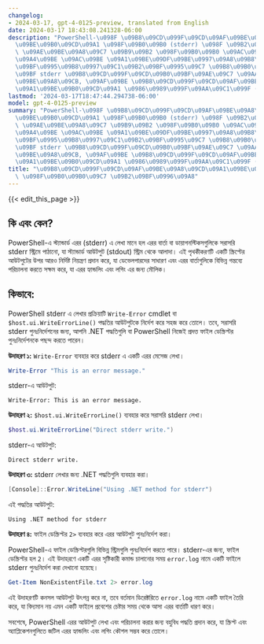 ```yaml
---
changelog:
- 2024-03-17, gpt-4-0125-preview, translated from English
date: 2024-03-17 18:43:08.241328-06:00
description: "PowerShell-\u098F \u09B8\u09CD\u099F\u09CD\u09AF\u09BE\u09A8\u09CD\u09A1\
  \u09BE\u09B0\u09CD\u09A1 \u098F\u09B0\u09B0 (stderr) \u098F \u09B2\u09C7\u0996\u09BE\
  \ \u09AE\u09BE\u09A8\u09C7 \u09B9\u09B2 \u098F\u09B0\u09B0 \u09AC\u09BE\u09B0\u09CD\
  \u09A4\u09BE \u09AC\u09BE \u09A1\u09BE\u09DF\u09BE\u0997\u09A8\u09B8\u09CD\u099F\
  \u09BF\u0995\u09B8\u0997\u09C1\u09B2\u09BF\u0995\u09C7 \u09B8\u09B0\u09BE\u09B8\u09B0\
  \u09BF stderr \u09B8\u09CD\u099F\u09CD\u09B0\u09BF\u09AE\u09C7 \u09AA\u09BE\u09A0\
  \u09BE\u09A8\u09CB, \u09AF\u09BE \u09B8\u09CD\u099F\u09CD\u09AF\u09BE\u09A8\u09CD\
  \u09A1\u09BE\u09B0\u09CD\u09A1 \u0986\u0989\u099F\u09AA\u09C1\u099F (stdout)\u2026"
lastmod: '2024-03-17T18:47:44.294738-06:00'
model: gpt-4-0125-preview
summary: "PowerShell-\u098F \u09B8\u09CD\u099F\u09CD\u09AF\u09BE\u09A8\u09CD\u09A1\
  \u09BE\u09B0\u09CD\u09A1 \u098F\u09B0\u09B0 (stderr) \u098F \u09B2\u09C7\u0996\u09BE\
  \ \u09AE\u09BE\u09A8\u09C7 \u09B9\u09B2 \u098F\u09B0\u09B0 \u09AC\u09BE\u09B0\u09CD\
  \u09A4\u09BE \u09AC\u09BE \u09A1\u09BE\u09DF\u09BE\u0997\u09A8\u09B8\u09CD\u099F\
  \u09BF\u0995\u09B8\u0997\u09C1\u09B2\u09BF\u0995\u09C7 \u09B8\u09B0\u09BE\u09B8\u09B0\
  \u09BF stderr \u09B8\u09CD\u099F\u09CD\u09B0\u09BF\u09AE\u09C7 \u09AA\u09BE\u09A0\
  \u09BE\u09A8\u09CB, \u09AF\u09BE \u09B8\u09CD\u099F\u09CD\u09AF\u09BE\u09A8\u09CD\
  \u09A1\u09BE\u09B0\u09CD\u09A1 \u0986\u0989\u099F\u09AA\u09C1\u099F (stdout)\u2026"
title: "\u09B8\u09CD\u099F\u09CD\u09AF\u09BE\u09A8\u09CD\u09A1\u09BE\u09B0\u09CD\u09A1\
  \ \u098F\u09B0\u09B0\u09C7 \u09B2\u09BF\u0996\u09A8"
---
```


{{< edit_this_page >}}

## কি এবং কেন?

PowerShell-এ স্ট্যান্ডার্ড এরর (stderr) এ লেখা মানে হল এরর বার্তা বা ডায়াগনস্টিকসগুলিকে সরাসরি stderr স্ট্রিমে পাঠানো, যা স্ট্যান্ডার্ড আউটপুট (stdout) স্ট্রিম থেকে আলাদা। এই পৃথকীকরণটি একটি স্ক্রিপ্টের আউটপুটের উপর আরও নির্দিষ্ট নিয়ন্ত্রণ প্রদান করে, যা ডেভেলপারদের সাধারণ এবং এরর বার্তাগুলিকে বিভিন্ন গন্তব্যে পরিচালনা করতে সক্ষম করে, যা এরর হ্যান্ডলিং এবং লগিং এর জন্য মৌলিক।

## কিভাবে:

PowerShell stderr এ লেখার প্রক্রিয়াটি `Write-Error` cmdlet বা `$host.ui.WriteErrorLine()` পদ্ধতির আউটপুটকে নির্দেশ করে সহজ করে তোলে। তবে, সরাসরি stderr পুনঃনির্দেশনের জন্য, আপনি .NET পদ্ধতিগুলি বা PowerShell নিজেই প্রদত্ত ফাইল ডেস্ক্রিপ্টর পুনঃনির্দেশনকে পছন্দ করতে পারেন।

**উদাহরণ ১:** `Write-Error` ব্যবহার করে stderr এ একটি এরর মেসেজ লেখা।

```powershell
Write-Error "This is an error message."
```

stderr-এ আউটপুট:
```
Write-Error: This is an error message.
```

**উদাহরণ ২:** `$host.ui.WriteErrorLine()` ব্যবহার করে সরাসরি stderr লেখা।

```powershell
$host.ui.WriteErrorLine("Direct stderr write.")
```

stderr-এ আউটপুট:
```
Direct stderr write.
```

**উদাহরণ ৩:** stderr লেখার জন্য .NET পদ্ধতিগুলি ব্যবহার করা।

```powershell
[Console]::Error.WriteLine("Using .NET method for stderr")
```

এই পদ্ধতির আউটপুট:
```
Using .NET method for stderr
```

**উদাহরণ ৪:** ফাইল ডেস্ক্রিপ্টর `2>` ব্যবহার করে এরর আউটপুট পুনঃনির্দেশ করা।

PowerShell-এ ফাইল ডেস্ক্রিপ্টরগুলি বিভিন্ন স্ট্রিমগুলি পুনঃনির্দেশ করতে পারে। stderr-এর জন্য, ফাইল ডেস্ক্রিপ্টর হল `2`। এই উদাহরণে একটি এরর সৃষ্টিকারী কমান্ড চালানোর সময় `error.log` নামে একটি ফাইলে stderr পুনঃনির্দেশ করা দেখানো হয়েছে।

```powershell
Get-Item NonExistentFile.txt 2> error.log
```

এই উদাহরণটি কনসল আউটপুট উৎপন্ন করে না, তবে বর্তমান ডিরেক্টরিতে `error.log` নামে একটি ফাইল তৈরি করে, যা বিদ্যমান নয় এমন একটি ফাইলে প্রবেশের চেষ্টার সময় থেকে আসা এরর বার্তাটি ধারণ করে।

সবশেষে, PowerShell এরর আউটপুট লেখা এবং পরিচালনা করার জন্য বহুবিধ পদ্ধতি প্রদান করে, যা স্ক্রিপ্ট এবং অ্যাপ্লিকেশনগুলিতে জটিল এরর হ্যান্ডলিং এবং লগিং কৌশল সম্ভব করে তোলে।
